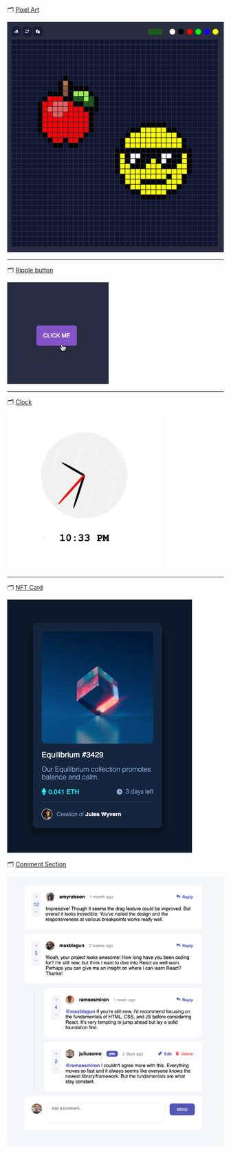 🗂  [Pixel Art](https://github.com/carum98/vanilla-projects/tree/main/pixel-art)

![](img/pixel-art-1.png)

-----

🗂  [Ripple button](https://github.com/carum98/vanilla-projects/tree/main/ripple-button)

![](img/ripple-button.gif)

-----

🗂  [Clock](https://github.com/carum98/vanilla-projects/tree/main/clock)

![](img/clock.gif)

-----

🗂  [NFT Card](https://github.com/carum98/vanilla-projects/tree/main/nft-card)

![](img/nft-card.png)

🗂  [Comment Section](https://github.com/carum98/vanilla-projects/tree/main/comment-section)

![](https://github.com/carum98/vanilla-projects/blob/main/comment-section/screenshots/desktop.png)
